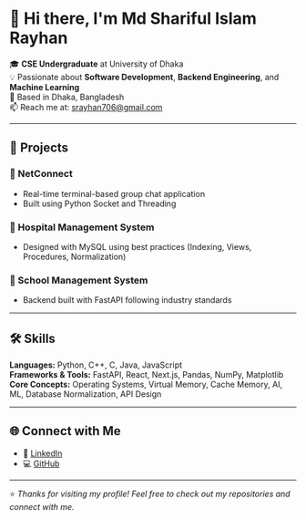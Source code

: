 # 👋 Hi there, I'm Md Shariful Islam Rayhan

🎓 **CSE Undergraduate** at University of Dhaka  
💡 Passionate about **Software Development**, **Backend Engineering**, and **Machine Learning**  
📍 Based in Dhaka, Bangladesh  
📫 Reach me at: srayhan706@gmail.com

---

## 🚀 Projects

### 🔹 NetConnect
- Real-time terminal-based group chat application
- Built using Python Socket and Threading

### 🔹 Hospital Management System
- Designed with MySQL using best practices (Indexing, Views, Procedures, Normalization)

### 🔹 School Management System
- Backend built with FastAPI following industry standards

---

## 🛠️ Skills

**Languages:** Python, C++, C, Java, JavaScript  
**Frameworks & Tools:** FastAPI, React, Next.js, Pandas, NumPy, Matplotlib  
**Core Concepts:** Operating Systems, Virtual Memory, Cache Memory, AI, ML, Database Normalization, API Design

---

## 🌐 Connect with Me

- 🔗 [LinkedIn](https://www.linkedin.com/in/srayhan)
- 💻 [GitHub](https://github.com/srayhan706)

---

⭐️ *Thanks for visiting my profile! Feel free to check out my repositories and connect with me.*
